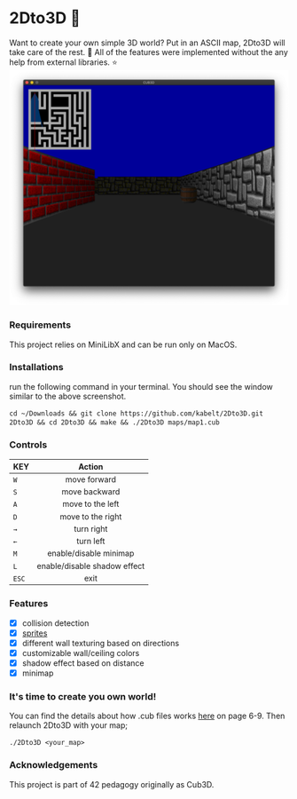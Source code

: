 # 2Dto3D :milky_way:
Want to create your own simple 3D world?
Put in an ASCII map, 2Dto3D will take care of the rest. :metal:
All of the features were implemented without the any help from external libraries. :star:
![](images/image2.png)
### Requirements
This project relies on MiniLibX and can be run only on MacOS.
### Installations
run the following command in your terminal. You should see the window similar to the above screenshot.
```shell
cd ~/Downloads && git clone https://github.com/kabelt/2Dto3D.git 2Dto3D && cd 2Dto3D && make && ./2Dto3D maps/map1.cub
```
### Controls
| KEY           | Action        |
| ------------- |:-------------:|
| `W`           | move forward  |
| `S`           | move backward |
| `A`           | move to the left     |
| `D`           | move to the right    |
| `→`           | turn right    |
| `←`           | turn left     |
| `M`           | enable/disable minimap|
| `L`           | enable/disable shadow effect|
| `ESC`         | exit      |
### Features
- [x] collision detection
- [x] [sprites](https://en.wikipedia.org/wiki/Sprite_(computer_graphics))
- [x] different wall texturing based on directions
- [x] customizable wall/ceiling colors
- [x] shadow effect based on distance
- [x] minimap
### It's time to create you own world!
You can find the details about how .cub files works [here](subject/en.subject.pdf) on page 6-9.
Then relaunch 2Dto3D with your map;
```shell
./2Dto3D <your_map>
```
### Acknowledgements
This project is part of 42 pedagogy originally as Cub3D.
